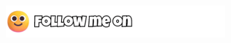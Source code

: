 <div align="center">
	
[![Hi there, I'm Reza!](https://github.com/effati78/effati78/blob/main/sm.gif)](https://zil.ink/effati78)

</div>

<!---
<div align="center">

![snake gif](https://github.com/effati78/effati78/blob/output/github-contribution-grid-snake.svg#gh-dark-mode-only)

</div>
-->
